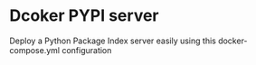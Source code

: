 # Dcoker PYPI server

Deploy a Python Package Index server easily using this docker-compose.yml configuration
